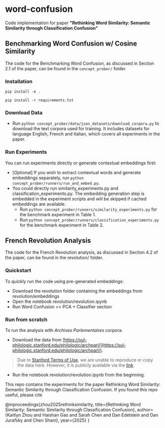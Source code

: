 # word-confusion
Code implementation for paper **"Rethinking Word Similarity: Semantic Similarity through Classification Confusion"**
## Benchmarking Word Confusion w/ Cosine Similarity
The code for the Benchmarking Word Confusion, as discussed in Section 2.1 of the paper, can be found in the `concept_prober/` folder.
### Installation
`pip install -e .`

`pip install -r requirements.txt`
### Download Data
- Run `python concept_prober/data/json_datasets/download_corpora.py` to download the text corpora used for training. It includes datasets for language English, French and Italian, which covers all experiments in the paper.
### Run Experiments
You can run experiments directly or generate contextual embeddings first:
- [Optional] If you wish to extract contextual words and generate embeddings separately, run `python concept_prober/runners/run_and_embed.py`.
- You could directly run similarity_experiments.py and classification_experiments.py. The embedding generation step is embedded in the experiment scripts and will be skipped if cached embeddings are available.
    - Run `python concept_prober/runners/similarity_experiments.py` for the benchmark experiment in Table 1.
    - Run `python concept_prober/runners/classification_experiments.py` for the benchmark experiment in Table 2.
## French Revolution Analysis
The code for the French Revolution analysis, as discussed in Section 4.2 of the paper, can be found in the revolution/ folder.
### Quickstart
To quickly run the code using pre-generated embeddings:
- Download the revolution folder containing the embeddings from revolution/embeddings
- Open the notebook revolution/revolution.ipynb
- Run Word Confusion >> PCA + Classifier section
### Run from scratch
To run the analysis with _Archives Parlementaires_ corpora:
- Download the data from [https://sul-philologic.stanford.edu/philologic/archparl/](https://sul-philologic.stanford.edu/philologic/archparl/).
>  Due to [Stanford Terms of Use](https://www.stanford.edu/site/terms/), we are unable to reproduce or copy the data here. However, it is publicly available via the [link](https://sul-philologic.stanford.edu/philologic/archparl/).
- Run the notebook revolution/revolution.ipynb from the beginning.

This repo contains the experiments for the paper Rethinking Word Similarity:
Semantic Similarity through Classification Confusion. If you found this repo useful, please cite

@inproceedings{zhou2025rethinksimilarity,
title={Rethinking Word Similarity:
Semantic Similarity through Classification Confusion},
author={Kaitlyn Zhou and Haishan Gao and Sarah Chen and Dan Edelstein and Dan Jurafsky and Chen Shani},
year={2025}
}